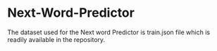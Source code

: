 # Next-Word-Predictor

The dataset used for the Next word Predictor is train.json file which is readily available in the repository.
